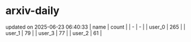 # arxiv-daily
updated on 2025-06-23 06:40:33
| name | count |
| - | - |
| user_0 | 265 |
| user_1 | 79 |
| user_3 | 77 |
| user_2 | 61 |
